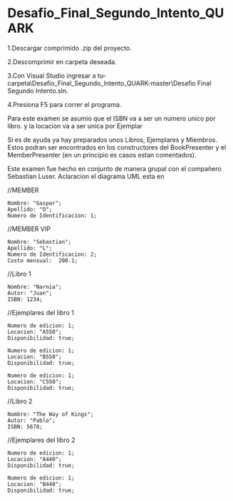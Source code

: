 # Desafio_Final_Segundo_Intento_QUARK

1.Descargar comprimido .zip del proyecto.

2.Descomprimir en carpeta deseada.

3.Con Visual Studio ingresar a tu-carpeta\Desafio_Final_Segundo_Intento_QUARK-master\Desafio Final Segundo Intento.sln.

4.Presiona F5 para correr el programa.

Para este examen se asumio que el ISBN va a ser un numero unico por libro. y la locacion va a ser unica por Ejemplar

Si es de ayuda ya hay preparados unos Libros, Ejemplares y Miembros. Estos podran ser encontrados en los constructores del BookPresenter y el MemberPresenter (en un principio es casos estan comentados).

Este examen fue hecho en conjunto de manera grupal con el compañero Sebastian Luser.
Aclaracion el diagrama UML esta en


//MEMBER

    Nombre: "Gaspar";
    Apellido: "O";
    Numero de Identificacion: 1;

//MEMBER VIP

    Nombre: "Sebastian";
    Apellido: "L";
    Numero de Identificacion: 2;
    Costo mensual:  200.1;

//Libro 1

    Nombre: "Narnia";
    Autor: "Juan";
    ISBN: 1234;

//Ejemplares del libro 1

    Numero de edicion: 1;
    Locacion: "A550";
    Disponibilidad: true;

    Numero de edicion: 1;
    Locacion: "B550";
    Disponibilidad: true;

    Numero de edicion: 1;
    Locacion: "C550";
    Disponibilidad: true;


//Libro 2

    Nombre: "The Way of Kings";
    Autor: "Pablo";
    ISBN: 5678;

//Ejemplares del libro 2

    Numero de edicion: 1;
    Locacion: "A440";
    Disponibilidad: true;

    Numero de edicion: 1;
    Locacion: "B440";
    Disponibilidad: true;
